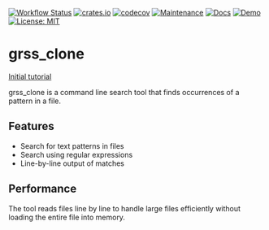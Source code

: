 [![Workflow Status](https://github.com/webern/cargo-readme/workflows/main/badge.svg)](https://github.com/webern/cargo-readme/actions?query=workflow%3A%22main%22)
[![crates.io](https://img.shields.io/crates/v/grss_clone.svg)](https://crates.io/crates/grss_clone)
[![codecov](https://codecov.io/gh/rsimon64-gh/grss/graph/badge.svg?token=O46IELCY5O)](https://codecov.io/gh/rsimon64-gh/grss)
[![Maintenance](https://img.shields.io/badge/maintenance-actively--developed-brightgreen.svg)](https://github.com/rsimon64-gh/grss)
[![Docs](https://docs.rs/grss_clone/badge.svg)](https://docs.rs/grss_clone)
[![Demo](https://img.shields.io/badge/demo-online-brightgreen)](https://your-demo-link.com)
[![License: MIT](https://img.shields.io/badge/License-MIT-yellow.svg)](https://opensource.org/licenses/MIT)


# grss_clone

[Initial tutorial](https://rust-cli.github.io/book/index.html)

grss_clone is a command line search tool that finds occurrences of a pattern in a file.

## Features

- Search for text patterns in files
- Search using regular expressions
- Line-by-line output of matches

## Performance

The tool reads files line by line to handle large files efficiently without
loading the entire file into memory.
